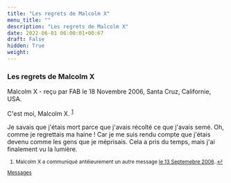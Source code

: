 ```yaml
---
title: "Les regrets de Malcolm X"
menu_title: ""
description: "Les regrets de Malcolm X"
date: 2022-06-01 06:00:01+00:67
draft: False
hidden: True
weight:
---
```

### Les regrets de Malcolm X

Malcolm X - reçu par FAB le 18 Novembre 2006, Santa Cruz, Californie, USA.

C'est moi, Malcolm X. <sup id="a1">[1](#f1)</sup>

Je savais que j'étais mort parce que j'avais récolté ce que j'avais semé. Oh, comme je regrettais ma haine ! Car je me suis rendu compte que j'étais devenu comme les gens que je méprisais. Cela a pris du temps, mais j'ai finalement vu la lumière.
<small>

1. <large id="f1"> Malcolm X a communiqué antéieurement un autre message [le 13 Septemebre 2006](/fr-contemporary-messages/fr-contemporary-messages-by-date-order/fr-contemporary-messages-2006/fr-2006-9-13-1-fab-malcolm-x/)..[↩](#a1)

[Messages](/fr-contemporary-messages/fr-contemporary-messages-by-date-order/fr-contemporary-messages-2006)
